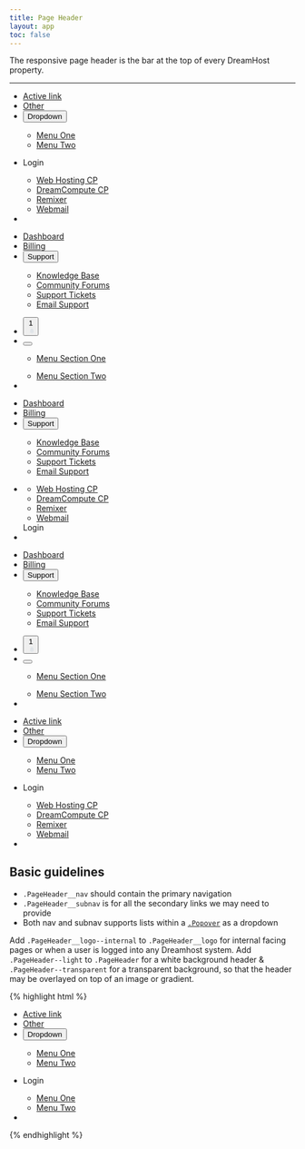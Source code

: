 ```yaml
---
title: Page Header
layout: app
toc: false
---
```


<p class="t-4">The responsive page header is the bar at the top of every DreamHost property.</p>

<hr />

<div class="PageHeader m-bottom">
<div class="PageHeader__container">
	<a class="PageHeader__logo" href="//www.dreamhost.com"></a>
	<ul class="PageHeader__nav">
		<li><a class="PageHeader__nav-link is-active" href="#">Active link</a></li>
		<li><a class="PageHeader__nav-link" href="#">Other</a></li>
		<li class="Popover-container on-click">
			<button class="PageHeader__nav-link t-caret js-toggle-popover Button--unset">Dropdown</button>
			<div class="Popover Popover--1 Popover--bottom">
				<div class="Popover__section">
					<ul class="List List--padding List--small-bold">
						<li><a href="#">Menu One</a></li>
						<li><a href="#">Menu Two</a></li>
					</ul>
				</div>
			</div>
		</li>
	</ul>
	<ul class="PageHeader__subnav">
		<li>
			<div class="Popover-container on-click">
				<a class="Button js-toggle-popover t-caret Button Button--compact Button--light">Login</a>
				<div class="Popover Popover--1 Popover--flush-right Popover--bottom">
					<div class="Popover__section">
						<ul class="List List--padding List--small-bold">
							<li class="l-block"><a href="#">Web Hosting CP</a></li>
							<li class="l-block"><a href="#">DreamCompute CP</a></li>
							<li class="l-block"><a href="#">Remixer</a></li>
							<li class="l-block"><a href="#">Webmail</a></li>
						</ul>
					</div>
				</div>
			</div>
		</li>
		<li><div class="Menu-toggle js-menu-toggle"><span class="Menu-toggle__inner"></span></div></li>
	</ul>
</div>
</div>

<div class="PageHeader m-bottom">
<div class="PageHeader__container">
<a class="PageHeader__logo PageHeader__logo--internal" href="//www.dreamhost.com"></a>
<ul class="PageHeader__nav">
	<li><a class="PageHeader__nav-link is-active" href="/">Dashboard</a></li>
	<li><a class="PageHeader__nav-link" href="/">Billing</a></li>
	<li class="Popover-container on-click">
		<button class="PageHeader__nav-link t-caret js-toggle-popover Button--unset">Support</button>
		<div class="Popover Popover--1 Popover--bottom">
			<div class="Popover__section">
				<ul class="List List--padding List--small-bold">
					<li><a href="#">Knowledge Base</a></li>
					<li><a href="#">Community Forums</a></li>
					<li><a href="#">Support Tickets</a></li>
					<li><a href="#">Email Support</a></li>
				</ul>
			</div>
		</div>
	</li>
</ul>
<ul class="PageHeader__subnav">
		<li>
			<button class="PageHeader__subnav-link">
				<span class="PageHeader__notification-amount">1</span>
				<svg class="Icon" xmlns="http://www.w3.org/2000/svg" viewBox="0 0 24 24"><path d="M13.3 21.4c0 1.4 1.1 2.6 2.5 2.6s2.5-1.1 2.5-2.6v-.1h-5v.1zM22.2 16.7V12c0-3.1-2.2-5.8-5.2-6.3.3-.1.4-.3.4-.5 0-.4-.7-.7-1.6-.7-.9 0-1.6.3-1.6.7 0 .2.2.4.4.5-2.9.5-5.1 3.1-5.1 6.3v4.7c0 1.1-.9 1.9-1.9 1.9v2.1H24v-2.1c-1 0-1.8-.8-1.8-1.9z" fill="#e0e4e8"></path></svg>
			</button>
		</li>
		<li class="Popover-container on-click">
			<button class="PageHeader__subnav-link t-caret js-toggle-popover">
				<svg class="Icon" xmlns="http://www.w3.org/2000/svg" viewBox="0 0 24 24"><path d="M12 0C5.4 0 0 5.4 0 12c0 3.2 1.2 6.2 3.5 8.4C5.7 22.7 8.8 24 12 24s6.3-1.3 8.5-3.6S24 15.1 24 12c0-6.6-5.4-12-12-12zm8.1 19.4c-1.1-.6-2.6-1.2-4.3-1.8-.4-.2-.8-.3-1.3-.5v-1.7c2.1-.9 3.5-3 3.5-5.5 0-3.3-2.7-6-6-6s-6 2.7-6 6c0 2.4 1.4 4.5 3.5 5.5v1.7c-.4.1-.8.3-1.2.4-1.6.6-3.3 1.2-4.4 1.9C2 17.4 1 14.8 1 12 1 5.9 5.9 1 12 1s11 4.9 11 11c0 2.8-1 5.4-2.9 7.4z" fill="#e0e4e8"></path></svg>
			</button>
			<div class="Popover Popover--1 Popover--bottom Popover--flush-right">
				<div class="Popover__section">
					<ul class="List List--padding List--small-bold">
						<li><a href="#">Menu Section One</a></li>
					</ul>
					<ul class="List List--padding List--small-bold">
						<li><a href="#">Menu Section Two</a></li>
					</ul>
				</div>
			</div>
		</li>
		<li><div class="Menu-toggle js-menu-toggle"><span class="Menu-toggle__inner"></span></div></li>
	</ul>
</div>
</div>

<div class="PageHeader PageHeader--light m-bottom">
<div class="PageHeader__container">
<a class="PageHeader__logo" href="//www.dreamhost.com"></a>
<ul class="PageHeader__nav">
	<li><a class="PageHeader__nav-link is-active" href="/">Dashboard</a></li>
	<li><a class="PageHeader__nav-link" href="/">Billing</a></li>
	<li class="Popover-container on-click">
		<button class="PageHeader__nav-link t-caret js-toggle-popover Button--unset">Support</button>
		<div class="Popover Popover--1 Popover--bottom">
			<div class="Popover__section">
				<ul class="List List--padding List--small-bold">
					<li><a href="#">Knowledge Base</a></li>
					<li><a href="#">Community Forums</a></li>
					<li><a href="#">Support Tickets</a></li>
					<li><a href="#">Email Support</a></li>
				</ul>
			</div>
		</div>
	</li>
</ul>
<ul class="PageHeader__subnav">
	<li>
	<div class="Popover-container on-click">
		<div class="Popover Popover--1 Popover--flush-right Popover--bottom">
			<div class="Popover__section">
				<ul class="List List--padding List--small-bold">
					<li class="l-block"><a href="#">Web Hosting CP</a></li>
					<li class="l-block"><a href="#">DreamCompute CP</a></li>
					<li class="l-block"><a href="#">Remixer</a></li>
					<li class="l-block"><a href="#">Webmail</a></li>
				</ul>
		</div>
		</div>
		<a class="Button js-toggle-popover t-caret Button Button--compact Button--dark">Login</a>
	</div>
	</li>
	<li><div class="PageHeader__menu-toggle js-toggle-mobile-menu"><span class="PageHeader__menu-toggle__inner"></span></div></li>
</ul>
</div>
</div>

<div class="PageHeader PageHeader--light m-bottom">
<div class="PageHeader__container">
	<a class="PageHeader__logo PageHeader__logo--internal" href="//www.dreamhost.com"></a>
	<ul class="PageHeader__nav">
		<li><a class="PageHeader__nav-link is-active" href="/">Dashboard</a></li>
		<li><a class="PageHeader__nav-link" href="/">Billing</a></li>
		<li class="Popover-container on-click">
			<button class="PageHeader__nav-link t-caret js-toggle-popover Button--unset">Support</button>
			<div class="Popover Popover--1 Popover--bottom">
				<div class="Popover__section">
					<ul class="List List--padding List--small-bold">
						<li><a href="#">Knowledge Base</a></li>
						<li><a href="#">Community Forums</a></li>
						<li><a href="#">Support Tickets</a></li>
						<li><a href="#">Email Support</a></li>
					</ul>
				</div>
			</div>
		</li>
	</ul>
	<ul class="PageHeader__subnav">
		<li>
			<button class="PageHeader__subnav-link">
				<span class="PageHeader__notification-amount">1</span>
				<svg class="Icon" xmlns="http://www.w3.org/2000/svg" viewBox="0 0 24 24"><path d="M13.3 21.4c0 1.4 1.1 2.6 2.5 2.6s2.5-1.1 2.5-2.6v-.1h-5v.1zM22.2 16.7V12c0-3.1-2.2-5.8-5.2-6.3.3-.1.4-.3.4-.5 0-.4-.7-.7-1.6-.7-.9 0-1.6.3-1.6.7 0 .2.2.4.4.5-2.9.5-5.1 3.1-5.1 6.3v4.7c0 1.1-.9 1.9-1.9 1.9v2.1H24v-2.1c-1 0-1.8-.8-1.8-1.9z" fill="#e0e4e8"></path></svg>					</button>
		</li>
		<li class="Popover-container on-click">
			<button class="PageHeader__subnav-link t-caret js-toggle-popover">
				<svg class="Icon" xmlns="http://www.w3.org/2000/svg" viewBox="0 0 24 24"><path d="M12 0C5.4 0 0 5.4 0 12c0 3.2 1.2 6.2 3.5 8.4C5.7 22.7 8.8 24 12 24s6.3-1.3 8.5-3.6S24 15.1 24 12c0-6.6-5.4-12-12-12zm8.1 19.4c-1.1-.6-2.6-1.2-4.3-1.8-.4-.2-.8-.3-1.3-.5v-1.7c2.1-.9 3.5-3 3.5-5.5 0-3.3-2.7-6-6-6s-6 2.7-6 6c0 2.4 1.4 4.5 3.5 5.5v1.7c-.4.1-.8.3-1.2.4-1.6.6-3.3 1.2-4.4 1.9C2 17.4 1 14.8 1 12 1 5.9 5.9 1 12 1s11 4.9 11 11c0 2.8-1 5.4-2.9 7.4z" fill="#e0e4e8"></path></svg>
			</button>
			<div class="Popover Popover--1 Popover--bottom Popover--flush-right">
				<div class="Popover__section">
					<ul class="List List--padding List--small-bold">
						<li><a href="#">Menu Section One</a></li>
					</ul>
					<ul class="List List--padding List--small-bold">
						<li><a href="#">Menu Section Two</a></li>
					</ul>
				</div>
			</div>
		</li>
		<li><div class="Menu-toggle js-menu-toggle"><span class="Menu-toggle__inner"></span></div></li>
	</ul>
</div>
</div>

<div class="PageHeader PageHeader--transparent m-bottom" style="background-image:url(https://www.dreamhost.com/assets/i/bg_hero_dpo.png);">
	<div class="PageHeader__container">
		<a class="PageHeader__logo" href="//www.dreamhost.com"></a>
		<ul class="PageHeader__nav">
			<li><a class="PageHeader__nav-link is-active" href="#">Active link</a></li>
			<li><a class="PageHeader__nav-link" href="#">Other</a></li>
			<li class="Popover-container on-click">
				<button class="PageHeader__nav-link t-caret js-toggle-popover Button--unset">Dropdown</button>
				<div class="Popover Popover--1 Popover--bottom">
					<div class="Popover__section">
						<ul class="List List--padding List--small-bold">
							<li><a href="#">Menu One</a></li>
							<li><a href="#">Menu Two</a></li>
						</ul>
					</div>
				</div>
			</li>
		</ul>
		<ul class="PageHeader__subnav">
			<li>
				<div class="Popover-container on-click">
					<a class="Button js-toggle-popover t-caret Button Button--compact Button--light">Login</a>
					<div class="Popover Popover--1 Popover--flush-right Popover--bottom">
						<div class="Popover__section">
							<ul class="List List--padding List--small-bold">
								<li class="l-block"><a href="#">Web Hosting CP</a></li>
								<li class="l-block"><a href="#">DreamCompute CP</a></li>
								<li class="l-block"><a href="#">Remixer</a></li>
								<li class="l-block"><a href="#">Webmail</a></li>
							</ul>
						</div>
					</div>
				</div>
			</li>
			<li><div class="Menu-toggle js-menu-toggle"><span class="Menu-toggle__inner"></span></div></li>
		</ul>
	</div>
</div>

<h2>Basic guidelines</h2>

<ul class="t-2 List List--disc m-bottom">
	<li><code>.PageHeader__nav</code> should contain the primary navigation</li>
	<li><code>.PageHeader__subnav</code> is for all the secondary links we may need to provide</li>
	<li>Both nav and subnav supports lists within a <a href="{{site.baseurl}}/product/components/popovers/"><code>.Popover</code></a> as a dropdown</li>
</ul>

<p class="t-2 m-bottom">Add <code>.PageHeader__logo--internal</code> to <code>.PageHeader__logo</code> for internal facing pages or when a user is logged into any Dreamhost system. Add <code>.PageHeader--light</code> to <code>.PageHeader</code> for a white background header &amp; <code>.PageHeader--transparent</code> for a transparent background, so that the header may be overlayed on top of an image or gradient.</p>

{% highlight html %}
<div class="PageHeader">
	<div class="PageHeader__container">
		<a class="PageHeader__logo" href="//www.dreamhost.com"></a>
		<ul class="PageHeader__nav">
			<li><a class="PageHeader__nav-link is-active" href="#">Active link</a></li>
			<li><a class="PageHeader__nav-link" href="#">Other</a></li>
			<li class="Popover-container on-click">
				<button class="PageHeader__nav-link t-caret js-toggle-popover Button--unset">Dropdown</button>
				<div class="Popover Popover--1 Popover--bottom">
					<div class="Popover__section">
						<ul class="List List--padding List--small-bold">
							<li><a href="#">Menu One</a></li>
							<li><a href="#">Menu Two</a></li>
						</ul>
					</div>
				</div>
			</li>
		</ul>
		<ul class="PageHeader__subnav">
			<li>
				<div class="Popover-container on-click">
					<a class="Button js-toggle-popover t-caret Button Button--compact Button--light">Login</a>
					<div class="Popover Popover--1 Popover--flush-right Popover--bottom">
						<div class="Popover__section">
							<ul class="List List--padding List--small-bold">
								<li class="l-block"><a href="#">Menu One</a></li>
								<li class="l-block"><a href="#">Menu Two</a></li>
							</ul>
						</div>
					</div>
				</div>
			</li>
			<li><div class="Menu-toggle js-menu-toggle"><span class="Menu-toggle__inner"></span></div></li>
		</ul>
	</div>
</div>
{% endhighlight %}


